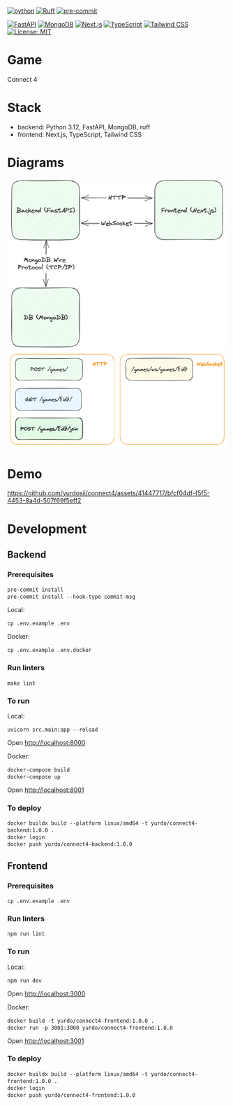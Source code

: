 [![python](https://img.shields.io/badge/Python-3.12-3776AB.svg?style=flat&logo=python&logoColor=white)](https://www.python.org)
[![Ruff](https://img.shields.io/endpoint?url=https://raw.githubusercontent.com/astral-sh/ruff/main/assets/badge/v2.json)](https://github.com/astral-sh/ruff)
[![pre-commit](https://img.shields.io/badge/pre--commit-enabled-brightgreen?logo=pre-commit&logoColor=white)](https://github.com/pre-commit/pre-commit)

[![FastAPI](https://ziadoua.github.io/m3-Markdown-Badges/badges/FastAPI/fastapi1.svg)](https://fastapi.tiangolo.com/)
[![MongoDB](https://ziadoua.github.io/m3-Markdown-Badges/badges/MongoDB/mongodb1.svg)](https://www.mongodb.com/)
[![Next.js](https://ziadoua.github.io/m3-Markdown-Badges/badges/NextJS/nextjs1.svg)](https://nextjs.org/)
[![TypeScript](https://ziadoua.github.io/m3-Markdown-Badges/badges/TypeScript/typescript1.svg)](https://www.typescriptlang.org/)
[![Tailwind CSS](https://ziadoua.github.io/m3-Markdown-Badges/badges/TailwindCSS/tailwindcss1.svg)](https://tailwindcss.com/)
[![License: MIT](https://ziadoua.github.io/m3-Markdown-Badges/badges/LicenceMIT/licencemit1.svg)](https://opensource.org/licenses/MIT)

# Game
Connect 4

# Stack
- backend: Python 3.12, FastAPI, MongoDB, ruff
- frontend: Next.js, TypeScript, Tailwind CSS

# Diagrams
![diagram](data/diagram.png)
![endpoints](data/endpoints.png)

# Demo
https://github.com/yurdosii/connect4/assets/41447717/bfcf04df-f5f5-4453-8a4d-507f69f5eff2

# Development
## Backend
### Prerequisites
```
pre-commit install
pre-commit install --hook-type commit-msg
```

Local:
```
cp .env.example .env
```

Docker:
```
cp .env.example .env.docker
```

### Run linters
```
make lint
```

### To run
Local:
```
uvicorn src.main:app --reload
```
Open [http://localhost:8000](http://localhost:8000)

Docker:
```
docker-compose build
docker-compose up
```
Open [http://localhost:8001](http://localhost:8001)

### To deploy
```
docker buildx build --platform linux/amd64 -t yurdo/connect4-backend:1.0.0 .
docker login
docker push yurdo/connect4-backend:1.0.0
```

## Frontend
### Prerequisites
```
cp .env.example .env
```

### Run linters
```
npm run lint
```

### To run
Local:
```
npm run dev
```
Open [http://localhost:3000](http://localhost:3000)

Docker:
```
docker build -t yurdo/connect4-frontend:1.0.0 .
docker run -p 3001:3000 yurdo/connect4-frontend:1.0.0
```
Open [http://localhost:3001](http://localhost:3001)


### To deploy
```
docker buildx build --platform linux/amd64 -t yurdo/connect4-frontend:1.0.0 .
docker login
docker push yurdo/connect4-frontend:1.0.0
```
